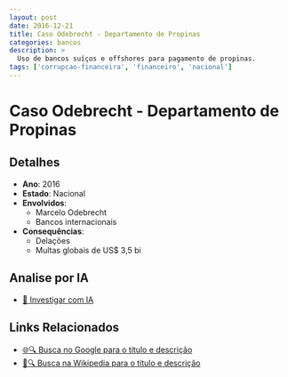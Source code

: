 ```yaml
---
layout: post
date: 2016-12-21
title: Caso Odebrecht - Departamento de Propinas
categories: bancos
description: > 
  Uso de bancos suíços e offshores para pagamento de propinas.
tags: ['corrupcao-financeira', 'financeiro', 'nacional']
---
```


# Caso Odebrecht - Departamento de Propinas

## Detalhes
- **Ano**: 2016
- **Estado**: Nacional
- **Envolvidos**:
  - Marcelo Odebrecht
  - Bancos internacionais
- **Consequências**:
  - Delações
  - Multas globais de US$ 3,5 bi

## Analise por IA
- [🤖 Investigar com IA](https://www.perplexity.ai/search?q=%22esc%C3%A2ndalo%20financeiro%20Brasil%22%20Caso%20Odebrecht%20-%20Departamento%20de%20Propinas%20Uso%20de%20bancos%20su%C3%AD%C3%A7os%20e%20offshores%20para%20pagamento%20de%20propinas.%20Nacional%202016)

## Links Relacionados
- [🌐🔍 Busca no Google para o título e descrição](https://www.google.com/search?q=%22esc%C3%A2ndalo%20financeiro%20Brasil%22%20Caso%20Odebrecht%20-%20Departamento%20de%20Propinas%20Uso%20de%20bancos%20su%C3%AD%C3%A7os%20e%20offshores%20para%20pagamento%20de%20propinas.%20Nacional%202016)
- [📖🔍 Busca na Wikipedia para o título e descrição](https://pt.wikipedia.org/w/index.php?search=%22esc%C3%A2ndalo%20financeiro%20Brasil%22%20Caso%20Odebrecht%20-%20Departamento%20de%20Propinas%20Uso%20de%20bancos%20su%C3%AD%C3%A7os%20e%20offshores%20para%20pagamento%20de%20propinas.%20Nacional%202016)


